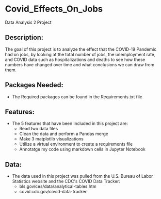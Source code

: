 # Covid_Effects_On_Jobs
Data Analysis 2 Project

## Description:
The goal of this project is to analyze the effect that the COVID-19 Pandemic had on jobs, by looking at the total number of jobs, the unemployment rate, and COVID data such as hospitalizations and deaths to see how these numbers have changed over time and what conclusions we can draw from them.

## Packages Needed:
- The Required packages can be found in the Requirements.txt file

## Features:
- The 5 features that have been included in this project are:
    - Read two data files
    - Clean the data and perform a Pandas merge
    - Make 3 matplotlib visualizations
    - Utilize a virtual environment to create a requirements file
    - Annotatge my code using markdown cells in Jupyter Notebook

## Data:
- The data used in this project was pulled from the U.S. Bureau of Labor Statistics website and the CDC's COVID Data Tracker: 
    - bls.gov/ces/data/analytical-tables.htm
    - covid.cdc.gov/covid-data-tracker
